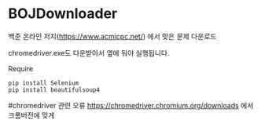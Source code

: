 # BOJDownloader
백준 온라인 저지(https://www.acmicpc.net/) 에서 맞은 문제 다운로드

chromedriver.exe도 다운받아서 옆에 둬야 실행됩니다.

Require
```
pip install Selenium
pip install beautifulsoup4
```

#chromedriver 관련 오류
https://chromedriver.chromium.org/downloads
에서 크롬버전에 맞게 
